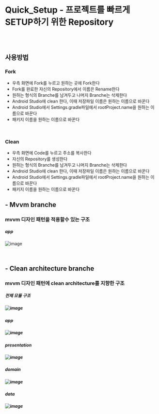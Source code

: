 # Quick_Setup - 프로젝트를 빠르게 SETUP하기 위한 Repository
<br><br>
## 사용방법
### Fork
- 우측 화면에 Fork를 누르고 원하는 곳에 Fork한다
- Fork를 완료한 자신의 Repository에서 이름은 Rename한다
- 원하는 형식의 Branche를 남겨두고 나머지 Branche는 삭제한다
- Android Studio에 clean 한다, 이때 저장파일 이름은 원하는 이름으로 바꾼다
- Android Studio에서 Settings.gradle파일에서 rootProject.name을 원하는 이름으로 바꾼다
- 패키지 이름을 원하는 이름으로 바꾼다
<br>

### Clean
- 우측 화면에 Code를 누르고 주소를 복사한다
- 자신의 Repository를 생성한다
- 원하는 형식의 Branche를 남겨두고 나머지 Branche는 삭제한다
- Android Studio에 clean 한다, 이때 저장파일 이름은 원하는 이름으로 바꾼다
- Android Studio에서 Settings.gradle파일에서 rootProject.name을 원하는 이름으로 바꾼다
- 패키지 이름을 원하는 이름으로 바꾼다

## - Mvvm branche 
### mvvm 디자인 패턴을 적용할수 있는 구조
##### app
![image](https://user-images.githubusercontent.com/67040465/145801681-f17aab06-4619-4163-96de-232cbbd8acaa.png)

<br>

## - Clean architecture branche 
### mvvm 디자인 패턴에 clean architecture를 지향한 구조
##### 전체 모듈 구조
##### ![image](https://user-images.githubusercontent.com/67040465/145914910-d1c95b1b-73d1-4499-9f91-964702fc3ca1.png)

##### app
##### ![image](https://user-images.githubusercontent.com/67040465/145915205-8a2ad4d8-7307-443c-8f96-6f6fbb6be75f.png)

##### presentation
##### ![image](https://user-images.githubusercontent.com/67040465/145915279-c748e9b5-86f7-4574-90a3-fa54247446f0.png)

##### domain
##### ![image](https://user-images.githubusercontent.com/67040465/145915345-533f5f02-d9a6-423f-a4e7-9f10fae0e95f.png)

##### data
##### ![image](https://user-images.githubusercontent.com/67040465/145915413-7cd75c0e-fed4-40aa-8897-5410dc4b7c85.png)
<br>
